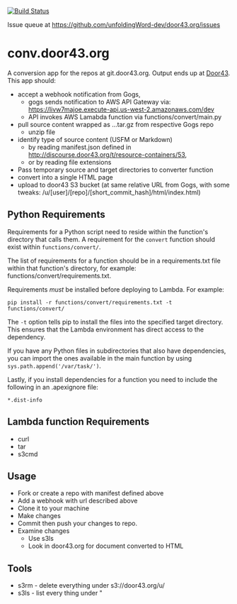 [![Build Status](https://travis-ci.org/unfoldingWord-dev/tX.svg?branch=master)](https://travis-ci.org/unfoldingWord-dev/tX)

Issue queue at https://github.com/unfoldingWord-dev/door43.org/issues

# conv.door43.org

A conversion app for the repos at git.door43.org. Output ends up at [Door43](http://door43.org).
This app should:

 * accept a webhook notification from Gogs,
   * gogs sends notification to AWS API Gateway via: https://livw7majoe.execute-api.us-west-2.amazonaws.com/dev
   * API invokes AWS Lamabda function via functions/convert/main.py
 * pull source content wrapped as ...tar.gz  from respective Gogs repo
   * unzip file
 * identify type of source content (USFM or Markdown) 
   * by reading manifest.json defined in http://discourse.door43.org/t/resource-containers/53, 
   * or by reading file extensions
 * Pass temporary source and target directories to converter function
 * convert into a single HTML page
 * upload to door43 S3 bucket (at same relative URL from Gogs, with some tweaks: /u/[user]/[repo]/[short_commit_hash]/html/index.html)


## Python Requirements

Requirements for a Python script need to reside within the function's directory that calls them.  A requirement for the `convert` function should exist within `functions/convert/`.

The list of requirements for a function should be in a requirements.txt file within that function's directory, for example: functions/convert/requirements.txt.

Requirements *must* be installed before deploying to Lambda.  For example:

    pip install -r functions/convert/requirements.txt -t functions/convert/

The `-t` option tells pip to install the files into the specified target directory.  This ensures that the Lambda environment has direct access to the dependency.

If you have any Python files in subdirectories that also have dependencies, you can import the ones available in the main function by using `sys.path.append('/var/task/')`.

Lastly, if you install dependencies for a function you need to include the following in an .apexignore file:

    *.dist-info

## Lambda function Requirements
* curl
* tar
* s3cmd

## Usage

* Fork or create a repo with manifest defined above
* Add a webhook with url described above
* Clone it to your machine
* Make changes
* Commit then push your changes to repo.
* Examine changes 
  * Use s3ls <key>  
  * Look in door43.org for document converted to HTML

## Tools

* s3rm <key>  -  delete everything under s3://door43.org/u/<key>
* s3ls <key>  -  list every thing under           "        <key>


